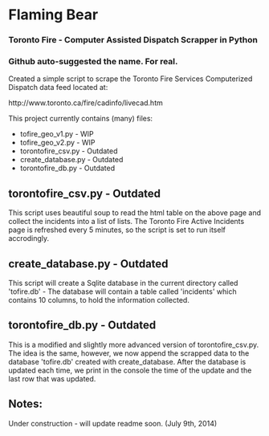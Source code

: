 Flaming Bear
========================================================
<h3>Toronto Fire - Computer Assisted Dispatch Scrapper in Python</h3>
<h3>Github auto-suggested the name. For real.</h3>

Created a simple script to scrape the Toronto Fire Services Computerized Dispatch data feed located at:
<p>http://www.toronto.ca/fire/cadinfo/livecad.htm</p>

This project currently contains (many) files:
<ul>
<li>tofire_geo_v1.py - WIP</li>
<li>tofire_geo_v2.py - WIP</li>
<li>torontofire_csv.py - Outdated</li>
<li>create_database.py - Outdated</li>
<li>torontofire_db.py - Outdated</li>
</ul>

torontofire_csv.py - Outdated
------------------
This script uses beautiful soup to read the html table on the above page and collect the incidents into a
list of lists. The Toronto Fire Active Incidents page is refreshed every 5 minutes, so the script is set to run itself
accrodingly.

create_database.py - Outdated
------------------
This script will create a Sqlite database in the current directory called 'tofire.db' - The database will contain
a table called 'incidents' which contains 10 columns, to hold the information collected.

torontofire_db.py - Outdated
-----------------
This is a modified and slightly more advanced version of torontofire_csv.py. The idea is the same, however,
we now append the scrapped data to the database 'tofire.db' created with create_database. After the database
is updated each time, we print in the console the time of the update and the last row that was updated.

Notes:
------
Under construction - will update readme soon. (July 9th, 2014)
